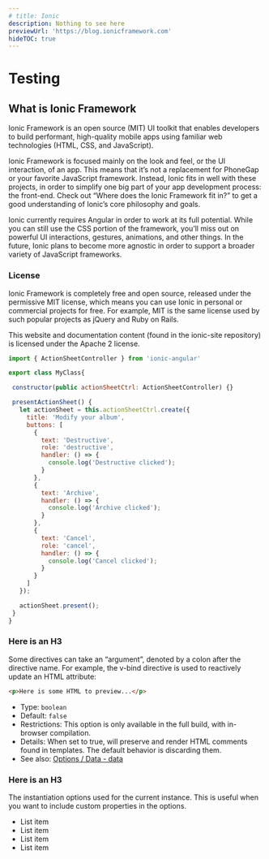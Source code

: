 ```yaml
---
# title: Ionic
description: Nothing to see here
previewUrl: 'https://blog.ionicframework.com'
hideTOC: true
---
```


# Testing

## What is Ionic Framework

<p class='intro' markdown='1'>
Ionic Framework is an open source (MIT) UI toolkit that enables developers to build performant, high-quality mobile apps using familiar web technologies (HTML, CSS, and JavaScript).
</p>

Ionic Framework is focused mainly on the look and feel, or the UI interaction, of an app. This means that it’s not a replacement for PhoneGap or your favorite JavaScript framework. Instead, Ionic fits in well with these projects, in order to simplify one big part of your app development process: the front-end. Check out “Where does the Ionic Framework fit in?” to get a good understanding of Ionic’s core philosophy and goals.

Ionic currently requires Angular in order to work at its full potential. While you can still use the CSS portion of the framework, you’ll miss out on powerful UI interactions, gestures, animations, and other things. In the future, Ionic plans to become more agnostic in order to support a broader variety of JavaScript frameworks.

### License

Ionic Framework is completely free and open source, released under the permissive MIT license, which means you can use Ionic in personal or commercial projects for free. For example, MIT is the same license used by such popular projects as jQuery and Ruby on Rails.

This website and documentation content (found in the ionic-site repository) is licensed under the Apache 2 license.

```js
import { ActionSheetController } from 'ionic-angular'

export class MyClass{

 constructor(public actionSheetCtrl: ActionSheetController) {}

 presentActionSheet() {
   let actionSheet = this.actionSheetCtrl.create({
     title: 'Modify your album',
     buttons: [
       {
         text: 'Destructive',
         role: 'destructive',
         handler: () => {
           console.log('Destructive clicked');
         }
       },
       {
         text: 'Archive',
         handler: () => {
           console.log('Archive clicked');
         }
       },
       {
         text: 'Cancel',
         role: 'cancel',
         handler: () => {
           console.log('Cancel clicked');
         }
       }
     ]
   });

   actionSheet.present();
 }
}
```

### Here is an H3

Some directives can take an “argument”, denoted by a colon after the directive name. For example, the v-bind directive is used to reactively update an HTML attribute:

```html
<p>Here is some HTML to preview...</p>
```

* Type: `boolean`
* Default: `false`
* Restrictions: This option is only available in the full build, with in-browser compilation.
* Details: When set to true, will preserve and render HTML comments found in templates. The
  default behavior is discarding them.
* See also: [Options / Data - data](#)

### Here is an H3

The instantiation options used for the current instance. This is useful when you want to include custom properties in the options.

* List item
* List item
* List item
* List item
